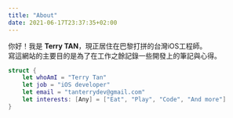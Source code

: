 ```yaml
---
title: "About"
date: 2021-06-17T23:37:35+02:00
---
```


你好！我是 **Terry TAN**，現正居住在巴黎打拼的台灣iOS工程師。\
寫這網站的主要目的是為了在工作之餘記錄一些開發上的筆記與心得。


```swift
struct {
    let whoAmI = "Terry Tan"
    let job = "iOS developer"
    let email = "tanterrydev@gmail.com"
    let interests: [Any] = ["Eat", "Play", "Code", "And more"]
}
```
